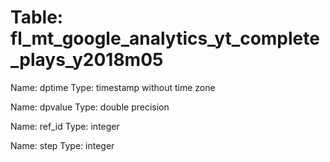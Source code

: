 Table: fl_mt_google_analytics_yt_complete_plays_y2018m05
========================================================

Name: dptime
Type: timestamp without time zone

Name: dpvalue
Type: double precision

Name: ref_id
Type: integer

Name: step
Type: integer

